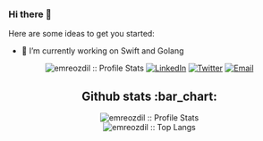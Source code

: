 ### Hi there 👋

<!--
**emreozdil/emreozdil** is a ✨ _special_ ✨ repository because its `README.md` (this file) appears on your GitHub profile.

Here are some ideas to get you started:

- 🔭 I’m currently working on ...
- 🌱 I’m currently learning ...
- 👯 I’m looking to collaborate on ...
- 🤔 I’m looking for help with ...
- 💬 Ask me about ...
- 📫 How to reach me: ...
- 😄 Pronouns: ...
- ⚡ Fun fact: ...
-->


Here are some ideas to get you started:

- 🔭 I’m currently working on Swift and Golang


<p align="center">
<img src="https://komarev.com/ghpvc/?username=emreozdil&color=red" alt="emreozdil :: Profile Stats"></a>
<a href="https://www.linkedin.com/in/emreozdil/" target="_blank"><img alt="LinkedIn" src="https://img.shields.io/badge/LinkedIn-@emreozdil-purple?style=flat&logo=linkedin"></a>
<a href="https://twitter.com/ozdilemre/" target="_blank"><img alt="Twitter" src="https://img.shields.io/badge/Twitter-ozdilemre-cyan?style=flat&logo=twitter"></a>
<a href="mailto:emreozdil@icloud.com" target="_blank"><img alt="Email" src="https://img.shields.io/badge/Email-emreozdil@icloud.com-blue?style=flat&logo=gmail"></a>
</p>


<h2 align="center">Github stats :bar_chart:</h2>
<p align="center">
  <img src="https://github-readme-stats.vercel.app/api?username=emreozdil&show_icons=true&theme=synthwave" alt="emreozdil :: Profile Stats" />
  <br>
  <img src="https://github-readme-stats.vercel.app/api/top-langs/?username=emreozdil&langs_count=10&theme=tokyonight&layout=compact" alt="emreozdil :: Top Langs" />
</p>
